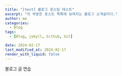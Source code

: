 ```yaml
---
title: "[test] 블로그 포스팅 테스트"
excerpt: "이 부분은 포스트 목록에 보여지는 블로그 소개글이다."
author: me
categories:
  - Blog
tags:
  - [Blog, jekyll, Github, Git]

date: 2024-02-17
last_modified_at: 2024-02-17
render_with_liquid: false
---
```


블로그 글 연습
